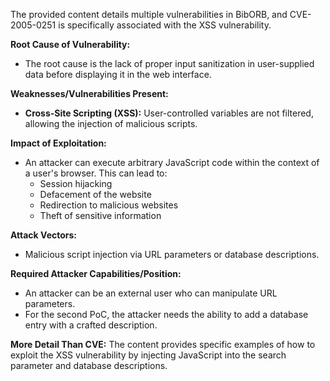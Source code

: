 The provided content details multiple vulnerabilities in BibORB, and CVE-2005-0251 is specifically associated with the XSS vulnerability.

**Root Cause of Vulnerability:**
- The root cause is the lack of proper input sanitization in user-supplied data before displaying it in the web interface.

**Weaknesses/Vulnerabilities Present:**
- **Cross-Site Scripting (XSS):** User-controlled variables are not filtered, allowing the injection of malicious scripts.

**Impact of Exploitation:**
- An attacker can execute arbitrary JavaScript code within the context of a user's browser. This can lead to:
    - Session hijacking
    - Defacement of the website
    - Redirection to malicious websites
    - Theft of sensitive information

**Attack Vectors:**
- Malicious script injection via URL parameters or database descriptions.

**Required Attacker Capabilities/Position:**
- An attacker can be an external user who can manipulate URL parameters.
- For the second PoC, the attacker needs the ability to add a database entry with a crafted description.

**More Detail Than CVE:**
The content provides specific examples of how to exploit the XSS vulnerability by injecting JavaScript into the search parameter and database descriptions.